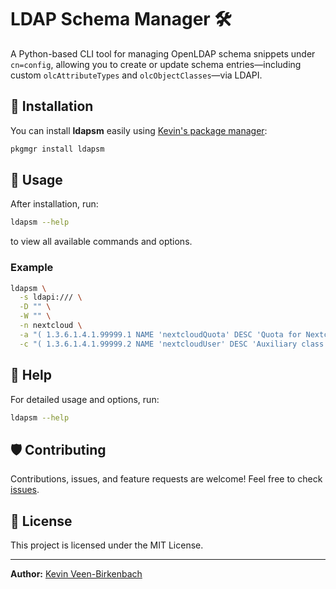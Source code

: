 # LDAP Schema Manager 🛠️

A Python-based CLI tool for managing OpenLDAP schema snippets under `cn=config`, allowing you to create or update schema entries—including custom `olcAttributeTypes` and `olcObjectClasses`—via LDAPI.

## 🚀 Installation

You can install **ldapsm** easily using [Kevin's package manager](https://github.com/kevinveenbirkenbach/package-manager):

```bash
pkgmgr install ldapsm
```

## 📝 Usage

After installation, run:

```bash
ldapsm --help
```

to view all available commands and options.

### Example

```bash
ldapsm \
  -s ldapi:/// \
  -D "" \
  -W "" \
  -n nextcloud \
  -a "( 1.3.6.1.4.1.99999.1 NAME 'nextcloudQuota' DESC 'Quota for Nextcloud' EQUALITY integerMatch ORDERING integerOrderingMatch SYNTAX 1.3.6.1.4.1.1466.115.121.1.27 SINGLE-VALUE )" \
  -c "( 1.3.6.1.4.1.99999.2 NAME 'nextcloudUser' DESC 'Auxiliary class for Nextcloud attributes' AUXILIARY MAY ( nextcloudQuota ) )"
```

## 📖 Help

For detailed usage and options, run:

```bash
ldapsm --help
```

## 🛡️ Contributing

Contributions, issues, and feature requests are welcome! Feel free to check [issues](https://github.com/kevinveenbirkenbach/ldap-schema-manager/issues).

## 📜 License

This project is licensed under the MIT License.

---

**Author:** [Kevin Veen-Birkenbach](https://www.veen.world/)
